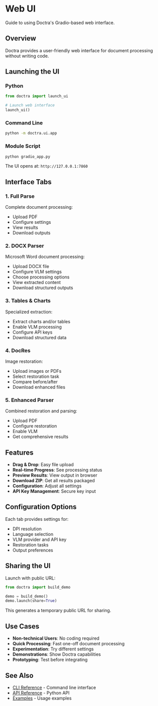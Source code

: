 # Web UI

Guide to using Doctra's Gradio-based web interface.

## Overview

Doctra provides a user-friendly web interface for document processing without writing code.

## Launching the UI

### Python

```python
from doctra import launch_ui

# Launch web interface
launch_ui()
```

### Command Line

```bash
python -m doctra.ui.app
```

### Module Script

```bash
python gradio_app.py
```

The UI opens at: `http://127.0.0.1:7860`

## Interface Tabs

### 1. Full Parse

Complete document processing:

- Upload PDF
- Configure settings
- View results
- Download outputs

### 2. DOCX Parser

Microsoft Word document processing:

- Upload DOCX file
- Configure VLM settings
- Choose processing options
- View extracted content
- Download structured outputs

### 3. Tables & Charts

Specialized extraction:

- Extract charts and/or tables
- Enable VLM processing
- Configure API keys
- Download structured data

### 4. DocRes

Image restoration:

- Upload images or PDFs
- Select restoration task
- Compare before/after
- Download enhanced files

### 5. Enhanced Parser

Combined restoration and parsing:

- Upload PDF
- Configure restoration
- Enable VLM
- Get comprehensive results

## Features

- **Drag & Drop**: Easy file upload
- **Real-time Progress**: See processing status
- **Preview Results**: View output in browser
- **Download ZIP**: Get all results packaged
- **Configuration**: Adjust all settings
- **API Key Management**: Secure key input

## Configuration Options

Each tab provides settings for:

- DPI resolution
- Language selection
- VLM provider and API key
- Restoration tasks
- Output preferences

## Sharing the UI

Launch with public URL:

```python
from doctra import build_demo

demo = build_demo()
demo.launch(share=True)
```

This generates a temporary public URL for sharing.

## Use Cases

- **Non-technical Users**: No coding required
- **Quick Processing**: Fast one-off document processing
- **Experimentation**: Try different settings
- **Demonstrations**: Show Doctra capabilities
- **Prototyping**: Test before integrating

## See Also

- [CLI Reference](cli.md) - Command line interface
- [API Reference](../api/parsers.md) - Python API
- [Examples](../examples/basic-usage.md) - Usage examples

